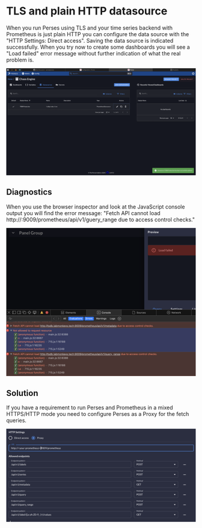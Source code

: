 # TLS and plain HTTP datasource

When you run Perses using TLS and your time series backend with Prometheus is just plain HTTP you can configure the data source with the "HTTP Settings: Direct access".
Saving the data source is indicated successfully.
When you try now to create some dashboards you will see a "Load failed" error message without further indication of what the real problem is.

![tshoot-datasource-config.png](tshoot-datasource-config.png)

## Diagnostics

When you use the browser inspector and look at the JavaScript console output you will find the error message: "Fetch API cannot load http://:9009/prometheus/api/v1/guery_range due to access control checks."

![tshoot-fetch-api-error.png](tshoot-fetch-api-error.png)

## Solution

If you have a requirement to run Perses and Prometheus in a mixed HTTPS/HTTP mode you need to configure Perses as a Proxy for the fetch queries.

![tshoot-proxy-access.png](tshoot-proxy-access.png)

